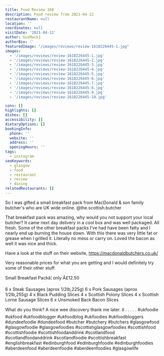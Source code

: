 ```yaml
---
title: Food Review 168
description: Food review from 2021-04-12
restaurantName: null
location: ''
coordinates: null
visitDate: '2021-04-12'
author: GusMack1
authorBio: ''
featuredImage: "/images/reviews/review-1618226445-1.jpg"
images:
  - '/images/reviews/review-1618226445-1.jpg'
  - '/images/reviews/review-1618226445-2.jpg'
  - '/images/reviews/review-1618226445-3.jpg'
  - '/images/reviews/review-1618226445-4.jpg'
  - '/images/reviews/review-1618226445-5.jpg'
  - '/images/reviews/review-1618226445-6.jpg'
  - '/images/reviews/review-1618226445-7.jpg'
  - '/images/reviews/review-1618226445-8.jpg'
  - '/images/reviews/review-1618226445-9.jpg'
  - '/images/reviews/review-1618226445-10.jpg'

cons: []
highlights: []
dishes: []
accessibility: []
dietaryOptions: []
bookingInfo:
  phone: ''
  website: ''
  address: ''
  openingHours: ''
tags:
  - instagram
seoKeywords:
  - glasgow
  - food
  - restaurant
  - review
  - dining
relatedRestaurants: []
---
```

So I was gifted a small breakfast pack from MacDonald & son family butcher's who are UK wide online. @the.scottish.butcher

That breakfast pack was amazing, why would you not support your local butcher? It came next day delivery in a cool box and was well packaged. All fresh. Some of the other breakfast packs I've had have been fatty and I nearly end up burning the house down. With this there was very little fat or grease when I grilled it. Literally no mess or carry on. Loved the bacon as well it was nice and thick.

Have a look at the stuff on their website, https://macdonaldbutchers.co.uk/ 

Very reasonable prices for what you are getting and I would definitely try some of their other stuff.

Small Breakfast Packâ¦ only Â£12.50

6 x Steak Sausages (aprox 1/2lb,225g)
6 x Pork Sausages (aprox 1/2lb,255g)
4 x Black Pudding Slices
4 x Scottish Polony Slices
4 x Scottish Lorne Sausage Slices
6 x Unsmoked Back Bacon Slices

What do you think? A nice wee discovery thank me later. ð
.
.
.
.
.
#ukfoodie #ukfood #ukfoodblogger #ukfoodblog #ukfoodies #ukfoodbloggers #dundeefoodie #dundeefood #butcher #butchery #butchers #glasgowfood #glasgowfoodie #glasgowfoodies #scottishglasgowfoodies #scottishfood #scottishfoodie #scottishfoodanddrink #scotlandfood #scotlandfoodanddrink #scotlandfoodie #scottishbreakfast #englishbreakfast #edinburghfood #edinburghfoodie #edinburghfoodies #aberdeenfood #aberdeenfoodie #aberdeenfoodies #glasgowlife
